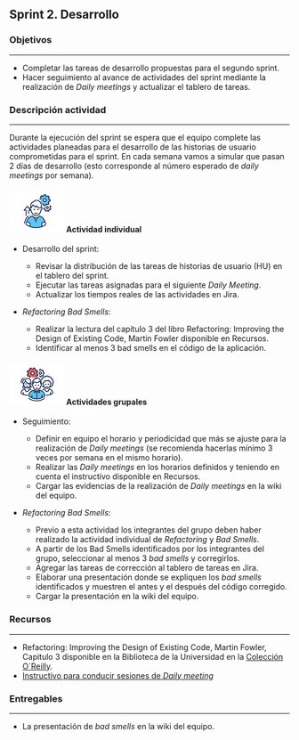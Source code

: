 ## Sprint 2. Desarrollo

### Objetivos

---
* Completar las tareas de desarrollo propuestas para el segundo sprint.
* Hacer seguimiento al avance de actividades del sprint mediante la realización de *Daily meetings* y actualizar el tablero de tareas.

### Descripción actividad
---

Durante la ejecución del sprint se espera que el equipo complete las actividades planeadas para el desarrollo de las historias de usuario comprometidas para el sprint. En cada semana vamos a simular que pasan 2 días de desarrollo (esto corresponde al número esperado de *daily meetings* por semana).

#### ![](./../../../assets/images/individuo.png) Actividad individual

* Desarrollo del sprint:
  * Revisar la distribución de las tareas de historias de usuario (HU) en el tablero del sprint.
  * Ejecutar las tareas asignadas para el siguiente *Daily Meeting*.
  * Actualizar los tiempos reales de las actividades en Jira. 
  
* *Refactoring Bad Smells*:
  * Realizar la lectura del capítulo 3 del libro Refactoring: Improving the Design of Existing Code, Martin Fowler disponible en Recursos.
  * Identificar al menos 3 bad smells en el código de la aplicación.

#### ![](./../../../assets/images/grupo.png) Actividades grupales

* Seguimiento:
  * Definir en equipo el horario y periodicidad que más se ajuste para la realización de *Daily meetings* (se recomienda hacerlas mínimo 3 veces por semana en el mismo horario).
  * Realizar las *Daily meetings* en los horarios definidos y teniendo en cuenta el instructivo disponible en Recursos.
  * Cargar las evidencias de la realización de *Daily meetings* en la wiki del equipo.

* *Refactoring Bad Smells*:
  * Previo a esta actividad los integrantes del grupo deben haber realizado la actividad individual de *Refactoring* y *Bad Smells*.
  * A partir de los Bad Smells identificados por los integrantes del grupo, seleccionar al menos 3 *bad smells* y corregirlos.
  * Agregar las tareas de corrección al tablero de tareas en Jira.
  * Elaborar una presentación donde se expliquen los *bad smells* identificados y muestren el antes y el después del código corregido.
  * Cargar la presentación en la wiki del equipo.


### Recursos
---

* Refactoring: Improving the Design of Existing Code, Martin Fowler, Capitulo 3 disponible en la Biblioteca de la Universidad  en la [Colección O´Reilly](https://www.oreilly.com/library/view/temporary-access/?email=^u).
* [Instructivo para conducir sesiones de *Daily meeting*](/mt2_procesos_guias_proyecto/semanas/sprint1/semana4/s4_daily_meeting)

### Entregables

---
* La presentación de *bad smells* en la wiki del equipo.

